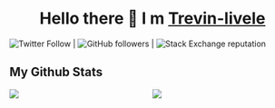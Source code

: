 <h1 align="center">
Hello there 👋 I m <a href="https://trevin-livele.firebaseapp.com/">Trevin-livele </a>
</h1>

![Twitter Follow](https://img.shields.io/twitter/follow/trevin?style=social) | ![GitHub followers](https://img.shields.io/github/followers/trevin-livele?style=social) | ![Stack Exchange reputation](https://img.shields.io/stackexchange/stackoverflow/r/7818605)

## My Github Stats

<div style="display: flex;">
    <div style="width: 50%;">
        <img src="https://github-readme-streak-stats.herokuapp.com?user=trevin-livele&theme=gotham" />
    </div>
    <div style="width: 50%;">
        <img src="https://github-readme-stats.vercel.app/api?username=trevin-livele&theme=gotham&custom_title=Trevin%20github%20stats" />
    </div>
</div>



